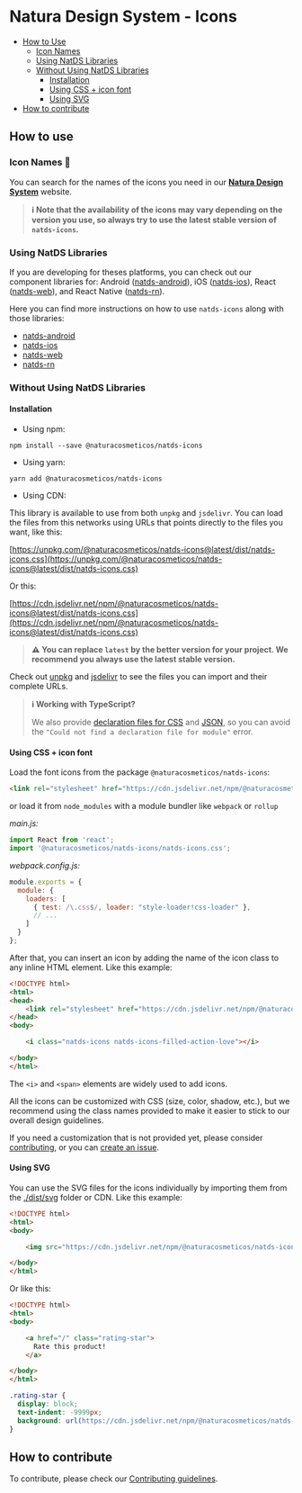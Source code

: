 # Natura Design System - Icons

- [How to Use](#how-to-use)
    - [Icon Names](#icon-names-)
    - [Using NatDS Libraries](#using-natds-libraries) 
    - [Without Using NatDS Libraries](#without-using-natds-libraries)
        - [Installation](#installation)
        - [Using CSS + icon font](#using-css--icon-font)
        - [Using SVG](#using-svg)
- [How to contribute](#how-to-contribute)


## How to use

### Icon Names 📌

You can search for the names of the icons you need in our **[Natura Design System](https://zeroheight.com/28db352be/p/94367e-icon-library/b/6154b9)** website.

> **ℹ️ Note that the availability of the icons may vary depending on the version you use, so always try to use the latest stable version of `natds-icons`.**

### Using NatDS Libraries

If you are developing for theses platforms, you can check out our component libraries for: Android ([natds-android](https://github.com/natura-cosmeticos/natds-android/)), iOS ([natds-ios](https://github.com/natura-cosmeticos/natds-ios/)), React ([natds-web](https://github.com/natura-cosmeticos/natds-js/tree/main/packages/web/)), and React Native ([natds-rn](https://github.com/natura-cosmeticos/natds-rn/)).

Here you can find more instructions on how to use `natds-icons` along with those libraries:

- [natds-android](https://github.com/natura-cosmeticos/natds-android/tree/master/doc/icon-token.md)
- [natds-ios](https://github.com/natura-cosmeticos/natds-ios/)
- [natds-web](https://github.com/natura-cosmeticos/natds-js/tree/main/packages/web/docs/icons.md/)
- [natds-rn](https://github.com/natura-cosmeticos/natds-rn/tree/master/docs/Icons.md)


### Without Using NatDS Libraries

#### Installation

- Using npm:

```powershell-interactive
npm install --save @naturacosmeticos/natds-icons
```
- Using yarn:

```powershell-interactive
yarn add @naturacosmeticos/natds-icons
```

- Using CDN:

This library is available to use from both `unpkg` and `jsdelivr`. You can load the files from this networks using URLs that points directly to the files you want, like this:

[https://unpkg.com/@naturacosmeticos/natds-icons@latest/dist/natds-icons.css](https://unpkg.com/@naturacosmeticos/natds-icons@latest/dist/natds-icons.css)

Or this:

[https://cdn.jsdelivr.net/npm/@naturacosmeticos/natds-icons@latest/dist/natds-icons.css](https://cdn.jsdelivr.net/npm/@naturacosmeticos/natds-icons@latest/dist/natds-icons.css)

  >**⚠️ You can replace `latest` by the better version for your project. We recommend you always use the latest stable version.**

Check out [unpkg](https://unpkg.com/browse/@naturacosmeticos/natds-icons@latest/dist/) and [jsdelivr](https://cdn.jsdelivr.net/npm/@naturacosmeticos/natds-icons@latest/dist/) to see the files you can import and their complete URLs.


> **ℹ️ Working with TypeScript?**
>
> We also provide [declaration files for CSS](https://github.com/natura-cosmeticos/natds-commons/blob/master/packages/natds-icons/dist/natds-icons.css.d.ts) and [JSON](https://github.com/natura-cosmeticos/natds-commons/blob/master/packages/natds-icons/dist/natds-icons.json.d.ts), so you can avoid the `"Could not find a declaration file for module"` error.


#### Using CSS + icon font

Load the font icons from the package `@naturacosmeticos/natds-icons`:

```html
<link rel="stylesheet" href="https://cdn.jsdelivr.net/npm/@naturacosmeticos/natds-icons@latest/dist/natds-icons.css">
```

or load it from `node_modules` with a module bundler like `webpack` or `rollup`

*main.js:*
```javascript
import React from 'react';
import '@naturacosmeticos/natds-icons/natds-icons.css';
```

*webpack.config.js:*
```javascript
module.exports = {
  module: {
    loaders: [
      { test: /\.css$/, loader: "style-loader!css-loader" },
      // ...
    ]
  }
};
```

After that, you can insert an icon by adding the name of the icon class to any inline HTML element. Like this example:

```html
<!DOCTYPE html>
<html>
<head>
    <link rel="stylesheet" href="https://cdn.jsdelivr.net/npm/@naturacosmeticos/natds-icons@latest/dist/natds-icons.css">
</head>
<body>

    <i class="natds-icons natds-icons-filled-action-love"></i>

</body>
</html>
```

The `<i>` and `<span>` elements are widely used to add icons.

All the icons can be customized with CSS (size, color, shadow, etc.), but we recommend using the class names provided to make it easier to stick to our overall design guidelines.

If you need a customization that is not provided yet, please consider [contributing](./CONTRIBUTING.md), or you can [create an issue](https://github.com/natura-cosmeticos/natds-commons/issues/new/choose).


#### Using SVG

You can use the SVG files for the icons individually by importing them from the [./dist/svg](./dist/svg) folder or CDN. Like this example:

```html
<!DOCTYPE html>
<html>
<body>

    <img src="https://cdn.jsdelivr.net/npm/@naturacosmeticos/natds-icons@1.0.3/dist/svg/filled-action-rating.svg" alt="star icon">

</body>
</html>
```

Or like this:

```html
<!DOCTYPE html>
<html>
<body>

    <a href="/" class="rating-star">
      Rate this product!
    </a>

</body>
</html>
```

```css
.rating-star {
  display: block;
  text-indent: -9999px;
  background: url(https://cdn.jsdelivr.net/npm/@naturacosmeticos/natds-icons@1.0.3/dist/svg/filled-action-rating.svg);
}
```

## How to contribute

To contribute, please check our [Contributing guidelines](./CONTRIBUTING.md).
